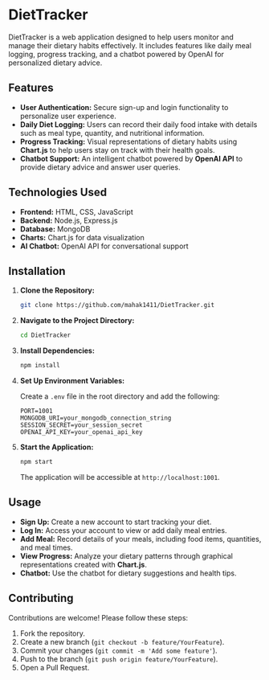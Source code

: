 

# DietTracker

DietTracker is a web application designed to help users monitor and manage their dietary habits effectively. It includes features like daily meal logging, progress tracking, and a chatbot powered by OpenAI for personalized dietary advice.

## Features

- **User Authentication:** Secure sign-up and login functionality to personalize user experience.
- **Daily Diet Logging:** Users can record their daily food intake with details such as meal type, quantity, and nutritional information.
- **Progress Tracking:** Visual representations of dietary habits using **Chart.js** to help users stay on track with their health goals.
- **Chatbot Support:** An intelligent chatbot powered by **OpenAI API** to provide dietary advice and answer user queries.

## Technologies Used

- **Frontend:** HTML, CSS, JavaScript
- **Backend:** Node.js, Express.js
- **Database:** MongoDB
- **Charts:** Chart.js for data visualization
- **AI Chatbot:** OpenAI API for conversational support

## Installation

1. **Clone the Repository:**

   ```bash
   git clone https://github.com/mahak1411/DietTracker.git
   ```

2. **Navigate to the Project Directory:**

   ```bash
   cd DietTracker
   ```

3. **Install Dependencies:**

   ```bash
   npm install
   ```

4. **Set Up Environment Variables:**

   Create a `.env` file in the root directory and add the following:

   ```env
   PORT=1001
   MONGODB_URI=your_mongodb_connection_string
   SESSION_SECRET=your_session_secret
   OPENAI_API_KEY=your_openai_api_key
   ```

5. **Start the Application:**

   ```bash
   npm start
   ```

   The application will be accessible at `http://localhost:1001`.

## Usage

- **Sign Up:** Create a new account to start tracking your diet.
- **Log In:** Access your account to view or add daily meal entries.
- **Add Meal:** Record details of your meals, including food items, quantities, and meal times.
- **View Progress:** Analyze your dietary patterns through graphical representations created with **Chart.js**.
- **Chatbot:** Use the chatbot for dietary suggestions and health tips.

## Contributing

Contributions are welcome! Please follow these steps:

1. Fork the repository.
2. Create a new branch (`git checkout -b feature/YourFeature`).
3. Commit your changes (`git commit -m 'Add some feature'`).
4. Push to the branch (`git push origin feature/YourFeature`).
5. Open a Pull Request.

